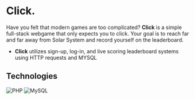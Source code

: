 # Click.
Have you felt that modern games are too complicated? **Click** is a simple full-stack webgame that only expects you to click. Your goal is to reach far and far away from Solar System and record yourself on the leaderboard.

- **Click** utilizes sign-up, log-in, and live scoring leaderboard systems using HTTP requests and MYSQL

## Technologies
![PHP](https://img.shields.io/badge/php-%23777BB4.svg?style=for-the-badge&logo=php&logoColor=white)
![MySQL](https://img.shields.io/badge/mysql-%2300f.svg?style=for-the-badge&logo=mysql&logoColor=white)
